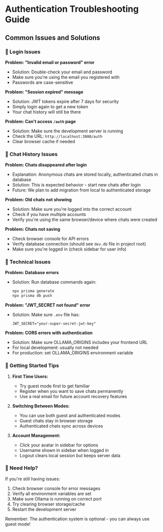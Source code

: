 # Authentication Troubleshooting Guide

## Common Issues and Solutions

### 🔐 Login Issues

**Problem: "Invalid email or password" error**
- Solution: Double-check your email and password
- Make sure you're using the email you registered with
- Passwords are case-sensitive

**Problem: "Session expired" message**
- Solution: JWT tokens expire after 7 days for security
- Simply login again to get a new token
- Your chat history will still be there

**Problem: Can't access `/auth` page**
- Solution: Make sure the development server is running
- Check the URL: `http://localhost:3000/auth`
- Clear browser cache if needed

### 💾 Chat History Issues

**Problem: Chats disappeared after login**
- Explanation: Anonymous chats are stored locally, authenticated chats in database
- Solution: This is expected behavior - start new chats after login
- Future: We plan to add migration from local to authenticated storage

**Problem: Old chats not showing**
- Solution: Make sure you're logged into the correct account
- Check if you have multiple accounts
- Verify you're using the same browser/device where chats were created

**Problem: Chats not saving**
- Check browser console for API errors
- Verify database connection (should see `dev.db` file in project root)
- Make sure you're logged in (check sidebar for user info)

### 🔧 Technical Issues

**Problem: Database errors**
- Solution: Run database commands again:
  ```bash
  npx prisma generate
  npx prisma db push
  ```

**Problem: "JWT_SECRET not found" error**
- Solution: Make sure `.env` file has:
  ```
  JWT_SECRET="your-super-secret-jwt-key"
  ```

**Problem: CORS errors with authentication**
- Solution: Make sure OLLAMA_ORIGINS includes your frontend URL
- For local development: usually not needed
- For production: set OLLAMA_ORIGINS environment variable

### 🚀 Getting Started Tips

1. **First Time Users:**
   - Try guest mode first to get familiar
   - Register when you want to save chats permanently
   - Use a real email for future account recovery features

2. **Switching Between Modes:**
   - You can use both guest and authenticated modes
   - Guest chats stay in browser storage
   - Authenticated chats sync across devices

3. **Account Management:**
   - Click your avatar in sidebar for options
   - Username shown in sidebar when logged in
   - Logout clears local session but keeps server data

### 📧 Need Help?

If you're still having issues:
1. Check browser console for error messages
2. Verify all environment variables are set
3. Make sure Ollama is running on correct port
4. Try clearing browser storage/cache
5. Restart the development server

Remember: The authentication system is optional - you can always use guest mode!
